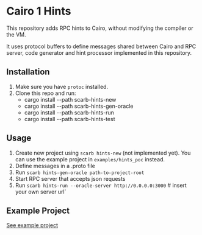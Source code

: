 # Cairo 1 Hints

This repository adds RPC hints to Cairo, without modifying the compiler or the VM.

It uses protocol buffers to define messages shared between Cairo and RPC server, code generator and hint processor implemented in this repository.

## Installation

1. Make sure you have `protoc` installed.
2. Clone this repo and run:
    * cargo install --path scarb-hints-new
    * cargo install --path scarb-hints-gen-oracle
    * cargo install --path scarb-hints-run
    * cargo install --path scarb-hints-test 

## Usage

1. Create new project using `scarb hints-new` (not implemented yet). You can use the example project in `examples/hints_poc` instead.
2. Define messages in a .proto file
3. Run `scarb hints-gen-oracle path-to-project-root`
4. Start RPC server that accepts json requests
5. Run `scarb hints-run --oracle-server http://0.0.0.0:3000` # insert your own server url`

## Example Project
[See example project](https://github.com/reilabs/cairo-hints/tree/main/examples/hints_poc)
